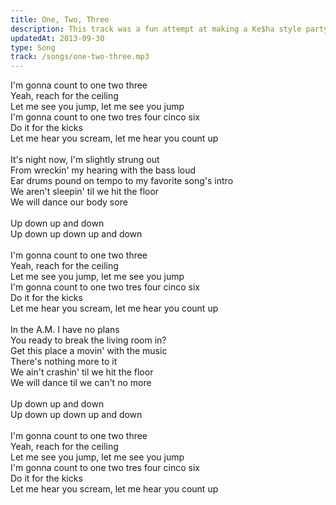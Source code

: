 ```yaml
---
title: One, Two, Three
description: This track was a fun attempt at making a Ke$ha style party song with a weird solo thing in it.
updatedAt: 2013-09-30
type: Song
track: /songs/one-two-three.mp3
---
```


I'm gonna count to one two three<br>
Yeah, reach for the ceiling<br>
Let me see you jump, let me see you jump<br>
I'm gonna count to one two tres four cinco six<br>
Do it for the kicks<br>
Let me hear you scream, let me hear you count up<br>
<br>
It's night now, I'm slightly strung out<br>
From wreckin' my hearing with the bass loud<br>
Ear drums pound on tempo to my favorite song's intro<br>
We aren't sleepin' til we hit the floor<br>
We will dance our body sore<br>
<br>
Up down up and down<br>
Up down up down up and down<br>
<br>
I'm gonna count to one two three<br>
Yeah, reach for the ceiling<br>
Let me see you jump, let me see you jump<br>
I'm gonna count to one two tres four cinco six<br>
Do it for the kicks<br>
Let me hear you scream, let me hear you count up<br>
<br>
In the A.M. I have no plans<br>
You ready to break the living room in?<br>
Get this place a movin' with the music<br>
There's nothing more to it<br>
We ain't crashin' til we hit the floor<br>
We will dance til we can't no more<br>
<br>
Up down up and down<br>
Up down up down up and down<br>
<br>
I'm gonna count to one two three<br>
Yeah, reach for the ceiling<br>
Let me see you jump, let me see you jump<br>
I'm gonna count to one two tres four cinco six<br>
Do it for the kicks<br>
Let me hear you scream, let me hear you count up
